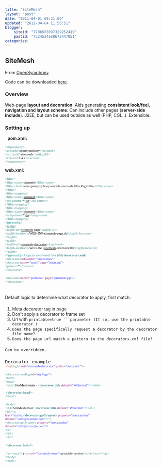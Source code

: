```yaml
---
title: "SiteMesh"
layout: "post"
date: "2011-04-01 09:21:00"
updated: "2011-04-04 11:56:51"
blogger:
    siteid: "7706585097329252419"
    postid: "7324524688672447051"
categories: 
---
```


## SiteMesh
From <a href="http://www.opensymphony.com/sitemesh/">OpenSymphony</a>.

Code can be downloaded <a href="https://docs.google.com/a/antares.no/leaf?id=0B8PMyhF3byYlZWQxOWE0OGQtMTc2Ny00YTVkLWI0ZDEtM2VhNDYwMmQwMGE0&amp;hl=en&amp;authkey=CIrBxtUF">here</a>.

### Overview
Web-page <strong>layout and decoration</strong>.
Aids generating <strong>consistent look/feel, navigation and layout scheme</strong>.
Can include other pages (<strong>server-side include</strong>).
J2EE, but can be used outside as well (PHP, CGI...).
Extensible.


### Setting up
<p> 
<strong>pom.xml:</strong></p><p style="margin: 0.0px 0.0px 0.0px 0.0px; font: 11.0px Monaco; color: #4c9191;"><span style="color: #009192;">&lt;</span>dependency<span style="color: #009192;">&gt;</span></p><p style="margin: 0.0px 0.0px 0.0px 0.0px; font: 11.0px Monaco;"><span style="color: #009192;">&lt;</span><span style="color: #4c9191;">groupId</span><span style="color: #009192;">&gt;</span>opensymphony<span style="color: #009192;">&lt;/</span><span style="color: #4c9191;">groupId</span><span style="color: #009192;">&gt;</span></p><p style="margin: 0.0px 0.0px 0.0px 0.0px; font: 11.0px Monaco; color: #4c9191;"><span style="color: #000000;"></span><span style="color: #009192;">&lt;</span>artifactId<span style="color: #009192;">&gt;</span><span style="color: #000000;">sitemesh</span><span style="color: #009192;">&lt;/</span>artifactId<span style="color: #009192;">&gt;</span></p><p style="margin: 0.0px 0.0px 0.0px 0.0px; font: 11.0px Monaco; color: #4c9191;"><span style="color: #000000;"></span><span style="color: #009192;">&lt;</span>version<span style="color: #009192;">&gt;</span><span style="color: #000000;">2.4.2</span><span style="color: #009192;">&lt;/</span>version<span style="color: #009192;">&gt;</span></p><p style="margin: 0.0px 0.0px 0.0px 0.0px; font: 11.0px Monaco; color: #4c9191;"><span style="color: #009192;">&lt;/</span>dependency<span style="color: #009192;">&gt;</span></p><div><span style="color: #009192;"></span></div><p><strong>web.xml:</strong></p><p style="margin: 0.0px 0.0px 0.0px 0.0px; font: 11.0px Monaco; color: #4f78c4;"><span style="color: #4c9191;"><span style="color: #009192;">&lt;</span>filter<span style="color: #009192;">&gt;</span></span></p><p style="margin: 0.0px 0.0px 0.0px 0.0px; font: 11.0px Monaco; color: #4c9191;"><span style="color: #000000;"><span style="white-space: pre;"></span></span><span style="color: #009192;">&lt;</span>filter-name<span style="color: #009192;">&gt;</span><span style="text-decoration: underline; color: #000000;">sitemesh</span><span style="color: #009192;">&lt;/</span>filter-name<span style="color: #009192;">&gt;</span></p><p style="margin: 0.0px 0.0px 0.0px 0.0px; font: 11.0px Monaco;"><span style="color: #009192;"> &lt;</span><span style="color: #4c9191;">filter-class</span><span style="color: #009192;">&gt;</span>com.opensymphony.module.sitemesh.filter.PageFilter<span style="color: #009192;">&lt;/</span><span style="color: #4c9191;">filter-class</span><span style="color: #009192;">&gt;</span></p><p style="margin: 0.0px 0.0px 0.0px 0.0px; font: 11.0px Monaco; color: #4c9191;"><span style="color: #009192;">&lt;/</span>filter<span style="color: #009192;">&gt;</span></p><p style="font: normal normal normal 11px/normal Monaco; color: #4c9191; margin: 0px;"><span style="color: #009192;">&lt;</span>filter-mapping<span style="color: #009192;">&gt;</span></p><p style="font: normal normal normal 11px/normal Monaco; color: #4c9191; margin: 0px;"><span style="color: #000000;"><span style="white-space: pre;"></span></span><span style="color: #009192;">&lt;</span>filter-name<span style="color: #009192;">&gt;</span><span style="text-decoration: underline; color: #000000;">sitemesh</span><span style="color: #009192;">&lt;/</span>filter-name<span style="color: #009192;">&gt;</span></p><p style="font: normal normal normal 11px/normal Monaco; color: #4c9191; margin: 0px;"><span style="color: #000000;"><span style="white-space: pre;"></span></span><span style="color: #009192;">&lt;</span>url-pattern<span style="color: #009192;">&gt;</span><span style="color: #000000;">*.</span><span style="text-decoration: underline; color: #000000;">jsp</span><span style="color: #009192;">&lt;/</span>url-pattern<span style="color: #009192;">&gt;</span></p><p style="font: normal normal normal 11px/normal Monaco; color: #4c9191; margin: 0px;"><span style="color: #009192;">&lt;/</span>filter-mapping<span style="color: #009192;">&gt;</span></p><div><span style="color: #009192;"><p style="font: normal normal normal 11px/normal Monaco; color: #4c9191; margin: 0px;"><span style="color: #009192;">&lt;</span>filter-mapping<span style="color: #009192;">&gt;</span></p><p style="font: normal normal normal 11px/normal Monaco; color: #4c9191; margin: 0px;"><span style="color: #000000;"><span style="white-space: pre;"></span></span><span style="color: #009192;">&lt;</span>filter-name<span style="color: #009192;">&gt;</span><span style="text-decoration: underline; color: #000000;">sitemesh</span><span style="color: #009192;">&lt;/</span>filter-name<span style="color: #009192;">&gt;</span></p><p style="font: normal normal normal 11px/normal Monaco; color: #4c9191; margin: 0px;"><span style="color: #000000;"><span style="white-space: pre;"></span></span><span style="color: #009192;">&lt;</span>url-pattern<span style="color: #009192;">&gt;</span><span style="color: #000000;">*.</span><span style="text-decoration: underline; color: #000000;">do</span><span style="color: #009192;">&lt;/</span>url-pattern<span style="color: #009192;">&gt;</span></p><p style="font: normal normal normal 11px/normal Monaco; color: #4c9191; margin: 0px;"><span style="color: #009192;">&lt;/</span>filter-mapping<span style="color: #009192;">&gt;</span></p><div><span style="font-family: Monaco; font-size: 11px;">&lt;jsp-config&gt;</span></div></span></div><p style="margin: 0.0px 0.0px 0.0px 0.0px; font: 11.0px Monaco; color: #4c9191;"><span style="color: #009192;"> &lt;</span><span style="text-decoration: underline;">taglib</span><span style="color: #009192;">&gt;</span></p><p style="margin: 0.0px 0.0px 0.0px 0.0px; font: 11.0px Monaco; color: #4c9191;"><span style="color: #000000;"><span style="white-space: pre;"></span></span><span style="color: #009192;">&lt;</span>taglib-uri<span style="color: #009192;">&gt;</span><span style="text-decoration: underline; color: #000000;">sitemesh</span><span style="color: #000000;">-page</span><span style="color: #009192;">&lt;/</span>taglib-uri<span style="color: #009192;">&gt;</span></p><p style="margin: 0.0px 0.0px 0.0px 0.0px; font: 11.0px Monaco; color: #4c9191;"><span style="color: #000000;"><span style="white-space: pre;"></span></span><span style="color: #009192;">&lt;</span>taglib-location<span style="color: #009192;">&gt;</span><span style="color: #000000;">/WEB-INF/</span><span style="text-decoration: underline; color: #000000;">sitemesh</span><span style="color: #000000;">-page.tld</span><span style="color: #009192;">&lt;/</span>taglib-location<span style="color: #009192;">&gt;</span></p><p style="margin: 0.0px 0.0px 0.0px 0.0px; font: 11.0px Monaco; color: #4c9191;"><span style="color: #009192;"> &lt;/</span>taglib<span style="color: #009192;">&gt;</span></p><p style="margin: 0.0px 0.0px 0.0px 0.0px; font: 11.0px Monaco; color: #4c9191;"><span style="color: #009192;"> &lt;</span>taglib<span style="color: #009192;">&gt;</span></p><p style="margin: 0.0px 0.0px 0.0px 0.0px; font: 11.0px Monaco;"><span style="white-space: pre;"></span><span style="color: #009192;">&lt;</span><span style="color: #4c9191;">taglib-uri</span><span style="color: #009192;">&gt;</span><span style="text-decoration: underline;">sitemesh</span>-<span style="text-decoration: underline;">decorator</span><span style="color: #009192;">&lt;/</span><span style="color: #4c9191;">taglib-uri</span><span style="color: #009192;">&gt;</span></p><p style="margin: 0.0px 0.0px 0.0px 0.0px; font: 11.0px Monaco;"><span style="white-space: pre;"></span><span style="color: #009192;">&lt;</span><span style="color: #4c9191;">taglib-location</span><span style="color: #009192;">&gt;</span>/WEB-INF/<span style="text-decoration: underline;">sitemesh</span>-decorator.tld<span style="color: #009192;">&lt;/</span><span style="color: #4c9191;">taglib-location</span><span style="color: #009192;">&gt;</span></p><p style="margin: 0.0px 0.0px 0.0px 0.0px; font: 11.0px Monaco; color: #4c9191;"><span style="color: #009192;"> &lt;/</span>taglib&gt;</p><p style="font: normal normal normal 11px/normal Monaco; color: #4c9191; margin: 0px;"><span style="color: #009192;">&lt;/jsp-config&gt;</span>
Copy in mentioned files (tld)
<strong>decorators.xml:</strong></p><p style="margin: 0.0px 0.0px 0.0px 0.0px; font: 11.0px Monaco; color: #3a40f4;"><span style="color: #009192;">&lt;</span><span style="color: #4c9191;">decorators</span><span style="color: #000000;"></span><span style="color: #94268c;">defaultdir</span><span style="color: #000000;">=</span>"/decorators"<span style="color: #009192;">&gt;</span></p><p style="margin: 0.0px 0.0px 0.0px 0.0px; font: 11.0px Monaco; color: #3a40f4;"><span style="color: #000000;"></span><span style="color: #009192;"> &lt;</span><span style="color: #4c9191;">decorator </span><span style="color: #94268c;">name</span><span style="color: #000000;">=</span>"main" <span style="color: #94268c;">page</span><span style="color: #000000;">=</span>"main.jsp"<span style="color: #009192;">&gt;</span></p><p style="margin: 0.0px 0.0px 0.0px 0.0px; font: 11.0px Monaco; color: #4c9191;"><span style="color: #009192;"> &lt;</span>pattern<span style="color: #009192;">&gt;</span><span style="color: #000000;">*</span><span style="color: #009192;">&lt;/</span>pattern<span style="color: #009192;">&gt;</span></p><p style="margin: 0.0px 0.0px 0.0px 0.0px; font: 11.0px Monaco; color: #4c9191;"><span style="color: #009192;"> &lt;/</span>decorator<span style="color: #009192;">&gt;</span></p><p style="margin: 0.0px 0.0px 0.0px 0.0px; font: 11.0px Monaco; min-height: 15.0px;"> </p><p style="margin: 0.0px 0.0px 0.0px 0.0px; font: 11.0px Monaco; color: #3a40f4;"><span style="color: #009192;"> &lt;</span><span style="color: #4c9191;">decorator </span><span style="color: #94268c;">name</span><span style="color: #000000;">=</span>"printable" <span style="color: #94268c;">page</span><span style="color: #000000;">=</span>"printable.jsp"<span style="color: #009192;">/&gt;</span></p><p style="margin: 0.0px 0.0px 0.0px 0.0px; font: 11.0px Monaco; color: #4c9191;"><span style="color: #009192;">&lt;/</span>decorators<span style="color: #009192;">&gt;</span></p><p style="margin-top: 0px; margin-right: 0px; margin-bottom: 1.5em; margin-left: 0px; padding: 0px;"> </p><p style="margin-top: 0px; margin-right: 0px; margin-bottom: 1.5em; margin-left: 0px; padding: 0px;">Default logic to determine what decorator to apply, first match:</p><ol style="margin-top: 0px; margin-right: 0px; margin-bottom: 1.5em; margin-left: 1.667em; list-style-type: decimal; padding: 0px;"><li style="padding: 0px; margin: 0px;">Meta decorator tag in page<li style="padding: 0px; margin: 0px;">Don't apply a decorator to frame set<li style="padding: 0px; margin: 0px;">Url with <code style="font: normal normal normal 1em/normal 'Lucida Console', Monaco, 'DejaVu Sans Mono', monospace; font-size: 0.9em;">printable=true ```parameter (If so, use the printable decorator.)<li style="padding: 0px; margin: 0px;">Does the page specifically request a decorator by the decorator file name?<li style="padding: 0px; margin: 0px;">Does the page url match a pattern in the <em>decorators.xml</em> file?</ol><p style="margin-top: 0px; margin-right: 0px; margin-bottom: 1.5em; margin-left: 0px; padding: 0px;">Can be overridden.</p><h3 style="font-size: 1.17em;">Decorator example
<p style="margin: 0.0px 0.0px 0.0px 0.0px; font: 11.0px Monaco; color: #3a40f4;"><span style="color: #cd7356;">&lt;%@</span><span style="color: #4c9191;">taglib </span><span style="color: #94268c;">uri</span><span style="color: #000000;">=</span>"sitemesh-decorator" <span style="color: #94268c;">prefix</span><span style="color: #000000;">=</span>"decorator"<span style="color: #cd7356;">%&gt;</span></p><p style="margin: 0.0px 0.0px 0.0px 0.0px; font: 11.0px Monaco; min-height: 15.0px;"> </p><p style="margin: 0.0px 0.0px 0.0px 0.0px; font: 11.0px Monaco; color: #4c9191;"><span style="color: #009192;">&lt;</span>decorator:usePage<span style="color: #94268c;">id</span><span style="color: #000000;">=</span><span style="color: #3a40f4;">"myPage"</span><span style="color: #009192;">/&gt;</span></p><p style="margin: 0.0px 0.0px 0.0px 0.0px; font: 11.0px Monaco; color: #4c9191;"><span style="color: #009192;">&lt;</span>html<span style="color: #009192;">&gt;</span></p><p style="margin: 0.0px 0.0px 0.0px 0.0px; font: 11.0px Monaco; color: #4c9191;"><span style="color: #009192;">&lt;</span>head<span style="color: #009192;">&gt;</span></p><p style="margin: 0.0px 0.0px 0.0px 0.0px; font: 11.0px Monaco; color: #4c9191;"><span style="color: #009192;"> &lt;</span>title<span style="color: #009192;">&gt;</span><span style="color: #000000;">SiteMesh main - </span><span style="color: #009192;">&lt;</span><strong>decorator:title </strong><span style="color: #94268c;">default</span><span style="color: #000000;">=</span><span style="color: #3a40f4;">"Welcome!"</span><span style="color: #009192;">/&gt;&lt;/</span>title<span style="color: #009192;">&gt;</span></p><p style="margin: 0.0px 0.0px 0.0px 0.0px; font: 11.0px Monaco; color: #4c9191;"> </p><p style="margin: 0.0px 0.0px 0.0px 0.0px; font: 11.0px Monaco; color: #4c9191;"><span style="color: #009192;"><strong> &lt;</strong></span><strong>decorator:head</strong><span style="color: #000000;"></span><span style="color: #009192;"><strong>/&gt;</strong></span></p><p style="margin: 0.0px 0.0px 0.0px 0.0px; font: 11.0px Monaco; color: #4c9191;"><span style="color: #009192;">&lt;/</span>head<span style="color: #009192;">&gt;</span></p><p style="margin: 0.0px 0.0px 0.0px 0.0px; font: 11.0px Monaco; min-height: 15.0px;"> </p><p style="margin: 0.0px 0.0px 0.0px 0.0px; font: 11.0px Monaco; color: #4c9191;"><span style="color: #009192;">&lt;</span>body<span style="color: #009192;">&gt;</span></p><p style="margin: 0.0px 0.0px 0.0px 0.0px; font: 11.0px Monaco;"><span style="color: #009192;"> &lt;</span><span style="color: #4c9191;">h1</span><span style="color: #009192;">&gt;</span>SiteMesh main <span style="color: #009192;">&lt;</span><span style="color: #4c9191;"><strong>decorator:title </strong></span><span style="color: #94268c;">default</span>=<span style="color: #3a40f4;">"Welcome!"</span><span style="color: #009192;">/&gt;&lt;/</span><span style="color: #4c9191;">h1</span><span style="color: #009192;">&gt;</span></p><p style="margin: 0.0px 0.0px 0.0px 0.0px; font: 11.0px Monaco; color: #009192;">&lt;<span style="color: #4c9191;">h3</span>&gt;&lt;<span style="color: #4c9191;">a</span></p><p style="margin: 0.0px 0.0px 0.0px 0.0px; font: 11.0px Monaco; color: #4c9191;"><span style="color: #94268c;">href</span><span style="color: #000000;">=</span><span style="color: #3a40f4;">"mailto:</span><span style="color: #009192;">&lt;</span><strong>decorator:getProperty </strong><span style="color: #94268c;">property</span><span style="color: #000000;">=</span><span style="color: #3a40f4;">"meta.author"</span></p><p style="margin: 0.0px 0.0px 0.0px 0.0px; font: 11.0px Monaco; color: #3a40f4;"><span style="color: #94268c;">default</span><span style="color: #000000;">=</span>"staff@example.com"<span style="color: #009192;">/&gt;</span>"<span style="color: #009192;">&gt;</span></p><p style="margin: 0.0px 0.0px 0.0px 0.0px; font: 11.0px Monaco; color: #4c9191;"><span style="color: #009192;">&lt;</span>decorator:getProperty <span style="color: #94268c;">property</span><span style="color: #000000;">=</span><span style="color: #3a40f4;">"meta.author"</span></p><p style="margin: 0.0px 0.0px 0.0px 0.0px; font: 11.0px Monaco; color: #3a40f4;"><span style="color: #94268c;">default</span><span style="color: #000000;">=</span>"staff@example.com"<span style="color: #009192;">/&gt;</span></p><p style="margin: 0.0px 0.0px 0.0px 0.0px; font: 11.0px Monaco; color: #009192;">&lt;/<span style="color: #4c9191;">a</span>&gt;</p><p style="margin: 0.0px 0.0px 0.0px 0.0px; font: 11.0px Monaco; color: #009192;">&lt;/<span style="color: #4c9191;">h3</span>&gt;</p><p style="margin: 0.0px 0.0px 0.0px 0.0px; font: 11.0px Monaco;"><span style="color: #009192;"> &lt;</span><span style="color: #4c9191;">hr</span><span style="color: #009192;">/&gt;</span></p><p style="margin: 0.0px 0.0px 0.0px 0.0px; font: 11.0px Monaco; min-height: 15.0px;"> </p><p style="margin: 0.0px 0.0px 0.0px 0.0px; font: 11.0px Monaco; color: #4c9191;"><span style="color: #009192;"><strong> &lt;</strong></span><strong>decorator:body</strong><span style="color: #000000;"></span><span style="color: #009192;"><strong>/&gt;</strong></span></p><p style="margin: 0.0px 0.0px 0.0px 0.0px; font: 11.0px Monaco; min-height: 15.0px;"> </p><p style="margin: 0.0px 0.0px 0.0px 0.0px; font: 11.0px Monaco;"><span style="color: #009192;"> &lt;</span><span style="color: #4c9191;">p</span><span style="color: #009192;">&gt;&lt;</span><span style="color: #4c9191;">small</span><span style="color: #009192;">&gt;</span> (<span style="color: #009192;">&lt;</span><span style="color: #4c9191;">a </span><span style="color: #94268c;">href</span>=<span style="color: #3a40f4;">"?printable=true"</span><span style="color: #009192;">&gt;</span>printable version<span style="color: #009192;">&lt;/</span><span style="color: #4c9191;">a</span><span style="color: #009192;">&gt;</span>)<span style="color: #009192;">&lt;/</span><span style="color: #4c9191;">small</span><span style="color: #009192;">&gt;&lt;/</span><span style="color: #4c9191;">p</span><span style="color: #009192;">&gt;</span></p><p style="margin: 0.0px 0.0px 0.0px 0.0px; font: 11.0px Monaco; color: #4c9191;"><span style="color: #009192;">&lt;/</span>body<span style="color: #009192;">&gt;</span></p><p style="margin: 0.0px 0.0px 0.0px 0.0px; font: 11.0px Monaco; color: #4c9191;"><span style="color: #009192;">&lt;/</span>html<span style="color: #009192;">&gt;</span></p>

